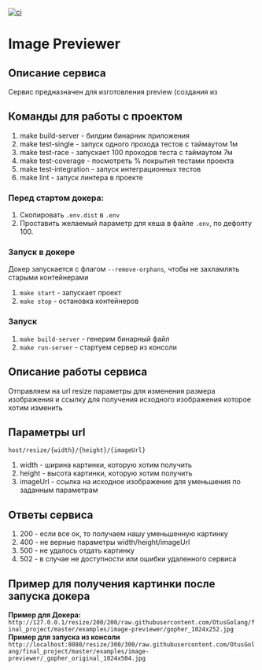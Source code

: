 [![ci](https://github.com/TOIIIA86/image-previewer/actions/workflows/tests.yml/badge.svg)](https://github.com/TOIIIA86/image-previewer/actions/workflows/tests.yml)
# Image Previewer

## Описание сервиса
Сервис предназначен для изготовления preview (создания из

## Команды для работы с проектом
1. make build-server - билдим бинарник приложения
2. make test-single - запуск одного прохода тестов с таймаутом 1м
3. make test-race - запускает 100 проходов теста с таймаутом 7м
4. make test-coverage - посмотреть % покрытия тестами проекта 
5. make test-integration - запуск интеграционных тестов
6. make lint - запуск линтера в проекте

### Перед стартом докера:
1. Скопировать `.env.dist` в `.env`
2. Проставить желаемый параметр для кеша в файле `.env`, по дефолту 100.

### Запуск в докере

Докер запускается с флагом `--remove-orphans`, чтобы не захламлять старыми контейнерами

1. `make start` - запускает проект 
2. `make stop` - остановка контейнеров

### Запуск

1. `make build-server` - генерим бинарный файл
2. `make run-server` - стартуем сервер из консоли

## Описание работы сервиса
Отправляем на url resize параметры для изменения размера изображения и ссылку для получения исходного изображения которое хотим изменить

## Параметры url
`host/resize/{width}/{height}/{imageUrl}`

1. width - ширина картинки, которую хотим получить
2. height - высота картинки, которую хотим получить
3. imageUrl - ссылка на исходное изображение для уменьшения по заданным параметрам

## Ответы сервиса

1. 200 - если все ок, то получаем нашу уменьшенную картинку
2. 400 - не верные параметры width/height/imageUrl
3. 500 - не удалось отдать картинку
4. 502 - в случае не доступности или ошибки удаленного сервиса

## Пример для получения картинки после запуска докера
**Пример для Докера:** 
`http://127.0.0.1/resize/200/200/raw.githubusercontent.com/OtusGolang/final_project/master/examples/image-previewer/gopher_1024x252.jpg`
**Пример для запуска из консоли**
`http://localhost:8080/resize/300/300/raw.githubusercontent.com/OtusGolang/final_project/master/examples/image-previewer/_gopher_original_1024x504.jpg`
